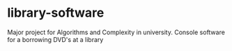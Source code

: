 # library-software
Major project for Algorithms and Complexity in university. Console software for a borrowing DVD's at a library

